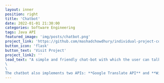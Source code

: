 ```yaml
---
layout: inner
position: right
title: 'Chatbot'
date: 2022-01-01 21:30:00
categories: Software Engineering
tags: Java API
featured_image: 'img/posts/chatbot.png'
project_link: 'https://github.com/mashadchowdhury/individual-project-cosc310'
button_icon: 'flask'
button_text: 'Visit Project'
project_link2: ''
lead_text: "A simple and friendly chat-bot with which the user can talk about their hobbies and interests.
\
\
The chatbot also implements two APIs: **Google Translate API** and **Wikipedia API**, using which the chatbot is able to translate in real time any inputted sentence by the user into French. The chatbot is also able to extract information from Wikipedia about a famous person or celebrity."
---
```

